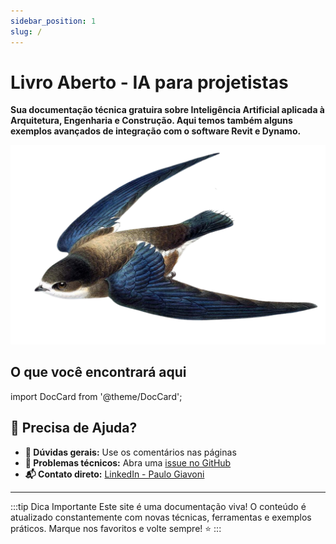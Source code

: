 ```yaml
---
sidebar_position: 1
slug: /
---
```


# Livro Aberto - IA para projetistas

**Sua documentação técnica gratuira sobre Inteligência Artificial aplicada à Arquitetura, Engenharia e Construção. Aqui temos também alguns exemplos avançados de integração com o software Revit e Dynamo.**

![alt text](cover.png)

## O que você encontrará aqui

import DocCard from '@theme/DocCard';

<div className="row">
  <div className="col col--6">
    <DocCard item={{
      type: 'category',
      label: 'Capítulo 1 - Fundamentos de IA',
      href: '/category/fundamentos-de-ia',
      description: 'Conceitos essenciais e introdução aos modelos de linguagem'
    }} />
  </div>

  <div className="col col--6">
    <DocCard item={{
      type: 'category',
      label: 'Capítulo 2 - Engenharia de Prompt',
      href: '/category/engenharia-de-prompt',
      description: 'Técnicas avançadas para comunicação com IA'
    }} />
  </div>

  <div className="col col--6">
    <DocCard item={{
      type: 'category',
      label: 'Capítulo 3 - Ferramentas para IA',
      href: '/category/ferramentas-para-aprendizagem-de-ia',
      description: 'Guias práticos e plataformas de desenvolvimento'
    }} />
  </div>

  <div className="col col--6">
    <DocCard item={{
      type: 'category',
      label: 'Capítulo 4 - Análise de Texto com IA',
      href: '/category/analise-de-texto-com-ia',
      description: 'Processamento e interpretação inteligente de documentos'
    }} />
  </div>

  <div className="col col--6">
    <DocCard item={{
      type: 'category',
      label: 'Laboratório - Ferramentas BIM',
      href: '/category/lab',
      description: 'Exercícios práticos com Revit e Dynamo'
    }} />
  </div>
</div>

## 📧 Precisa de Ajuda?

- **💬 Dúvidas gerais:** Use os comentários nas páginas
- **🐛 Problemas técnicos:** Abra uma [issue no GitHub](https://github.com/DynaTools/dynaguide/issues)
- **📬 Contato direto:** [LinkedIn - Paulo Giavoni](https://it.linkedin.com/in/paulogiavoni)

---

:::tip Dica Importante
Este site é uma documentação viva! O conteúdo é atualizado constantemente com novas técnicas, ferramentas e exemplos práticos. Marque nos favoritos e volte sempre! ⭐
:::
